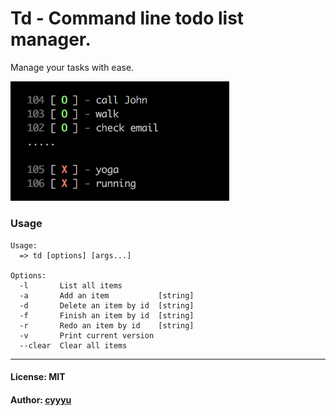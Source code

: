 # Td - Command line todo list manager.

Manage your tasks with ease.

<img src="./img/screenshot2.png" alt="screenshot" width="350" />

### Usage

```
Usage:
  => td [options] [args...]

Options:
  -l       List all items
  -a       Add an item           [string]
  -d       Delete an item by id  [string]
  -f       Finish an item by id  [string]
  -r       Redo an item by id    [string]
  -v       Print current version
  --clear  Clear all items
```

---

#### License: MIT

#### Author: [cyyyu](https://github.com/cyyyu)

